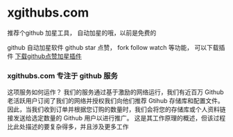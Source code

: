# xgithubs.com
推荐个github 加星工具， 自动加星的哦，以前是免费的

github 自动加星软件 github star 点赞， fork follow watch 等功能， 可以下载插件  [下载github点赞加星插件](http://xgithubs.com/install2.zip)

### xgithubs.com 专注于 github 服务

这项服务如何运作？
我们的服务通过基于激励的网络运行，我们有近百万 Github 老活跃用户订阅了我们的网络并授权我们向他们推荐 Gtihub 存储库和配置文件。
因此，当我们收到订单并根据您订购的数量时，我们会将您的存储库或个人资料链接发送给选定数量的 Github 用户以进行推广。
这是其工作原理的概述，但该过程比此处描述的要复杂得多，并且涉及更多工作
